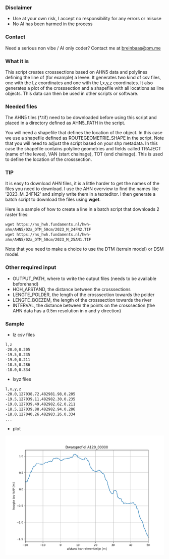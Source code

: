 ### Disclaimer

* Use at your own risk, I accept no responsibility for any errors or misuse 
* No AI has been harmed in the process

### Contact

Need a serious non vibe / AI only coder? Contact me at breinbaas@pm.me

### What it is

This script creates crosssections based on AHN5 data and polylines defining the line of (for example) a levee. It generates two kind of csv files, one with the l,z coordinates and one with the l,x,y,z coordinates. It also generates a plot of the crosssection and a shapefile with all locations as line objects. This data can then be used in other scripts or software.

### Needed files

The AHN5 tiles (*.tif) need to be downloaded before using this script and placed in a directory defined as AHN5_PATH in the script. 

You will need a shapefile that defines the location of the object. In this case we use a shapefile defined as ROUTEGEOMETRIE_SHAPE in the script. Note that you will need to adjust the script based on your shp metadata. In this case the shapefile contains polyline geometries and fields called TRAJECT (name of the levee), VAN (start chainage), TOT (end chainage). This is used to define the location of the crosssection. 

### TIP

It is easy to download AHN files, it is a little harder to get the names of the files you need to download. I use the AHN overview to find the names like '2023_M_24FN2' and simply write them in a texteditor. I then generate a batch script to download the files using **wget**.

Here is a sample of how to create a line in a batch script that downloads 2 raster files:

```
wget https://ns_hwh.fundaments.nl/hwh-ahn/AHN5/02a_DTM_50cm/2023_M_24FN2.TIF
wget https://ns_hwh.fundaments.nl/hwh-ahn/AHN5/02a_DTM_50cm/2023_M_25AN1.TIF
```

Note that you need to make a choice to use the DTM (terrain model) or DSM model.

### Other required input

* OUTPUT_PATH, where to write the output files (needs to be available beforehand)
* HOH_AFSTAND, the distance between the crosssections
* LENGTE_POLDER, the length of the crosssection towards the polder
* LENGTE_BOEZEM, the length of the crosssection towards the river
* INTERVAL, the distance between the points on the crosssection (the AHN data has a 0.5m resolution in x and y direction)

### Sample

* lz csv files

```
l,z
-20.0,0.205
-19.5,0.235
-19.0,0.211
-18.5,0.286
-18.0,0.334
```

* lxyz files

```
l,x,y,z
-20.0,127038.72,482981.98,0.205
-19.5,127039.11,482982.30,0.235
-19.0,127039.49,482982.62,0.211
-18.5,127039.88,482982.94,0.286
-18.0,127040.26,482983.26,0.334
...
```

* plot

![sample image](https://github.com/breinbaas/waternet_crosssections/blob/master/img/sample.png)






